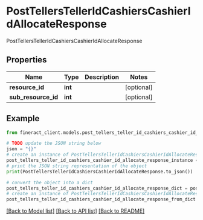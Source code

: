 # PostTellersTellerIdCashiersCashierIdAllocateResponse

PostTellersTellerIdCashiersCashierIdAllocateResponse

## Properties

Name | Type | Description | Notes
------------ | ------------- | ------------- | -------------
**resource_id** | **int** |  | [optional] 
**sub_resource_id** | **int** |  | [optional] 

## Example

```python
from fineract_client.models.post_tellers_teller_id_cashiers_cashier_id_allocate_response import PostTellersTellerIdCashiersCashierIdAllocateResponse

# TODO update the JSON string below
json = "{}"
# create an instance of PostTellersTellerIdCashiersCashierIdAllocateResponse from a JSON string
post_tellers_teller_id_cashiers_cashier_id_allocate_response_instance = PostTellersTellerIdCashiersCashierIdAllocateResponse.from_json(json)
# print the JSON string representation of the object
print(PostTellersTellerIdCashiersCashierIdAllocateResponse.to_json())

# convert the object into a dict
post_tellers_teller_id_cashiers_cashier_id_allocate_response_dict = post_tellers_teller_id_cashiers_cashier_id_allocate_response_instance.to_dict()
# create an instance of PostTellersTellerIdCashiersCashierIdAllocateResponse from a dict
post_tellers_teller_id_cashiers_cashier_id_allocate_response_from_dict = PostTellersTellerIdCashiersCashierIdAllocateResponse.from_dict(post_tellers_teller_id_cashiers_cashier_id_allocate_response_dict)
```
[[Back to Model list]](../README.md#documentation-for-models) [[Back to API list]](../README.md#documentation-for-api-endpoints) [[Back to README]](../README.md)


